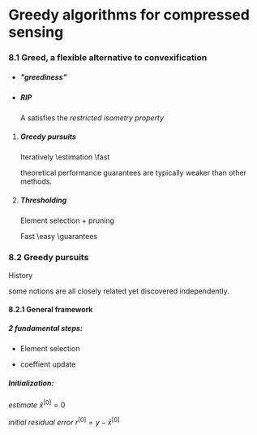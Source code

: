 # Greedy algorithms for compressed sensing

### 8.1 Greed, a flexible alternative to convexification



- ##### "greediness"

- ##### RIP

   A satisfies the *restricted isometry property*



1. ##### Greedy pursuits

   Iteratively \estimation \fast

   theoretical performance guarantees are typically weaker than other methods.

2. ##### Thresholding

   Element selection + pruning

   Fast \easy \guarantees



### 8.2 Greedy pursuits

History 

some notions are all closely related yet discovered independently.

 

#### 8.2.1 General framework

##### 2 fundamental steps:

- Element selection

- coeffient update



##### Initialization:

*estimate* $\hat x ^{[0]}=0$ 

*initial residual error* $r^{[0]}=y- \hat x ^{[0]}$

